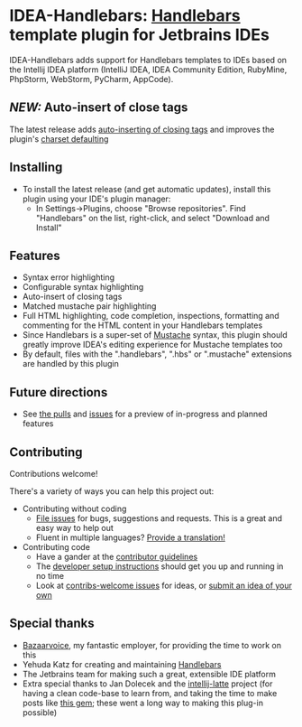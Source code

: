 # IDEA-Handlebars:  [Handlebars](http://handlebarsjs.com/) template plugin for Jetbrains IDEs

IDEA-Handlebars adds support for Handlebars templates to IDEs based on the Intellij IDEA platform (IntelliJ IDEA, IDEA Community Edition, RubyMine, PhpStorm, WebStorm, PyCharm, AppCode).

## _NEW:_ Auto-insert of close tags
The latest release adds [auto-inserting of closing tags](https://github.com/dmarcotte/idea-handlebars/pull/9) and improves the plugin's [charset defaulting](https://github.com/dmarcotte/idea-handlebars/pull/12)

## Installing
* To install the latest release (and get automatic updates), install this plugin using your IDE's plugin manager:
  * In Settings->Plugins, choose "Browse repositories".  Find "Handlebars" on the list, right-click, and select "Download and Install"

## Features
* Syntax error highlighting
* Configurable syntax highlighting
* Auto-insert of closing tags
* Matched mustache pair highlighting
* Full HTML highlighting, code completion, inspections, formatting and commenting for the HTML content in your Handlebars templates
* Since Handlebars is a super-set of [Mustache](http://mustache.github.com/) syntax, this plugin should greatly improve IDEA's editing experience for Mustache templates too
* By default, files with the ".handlebars", ".hbs" or ".mustache" extensions are handled by this plugin

## Future directions
* See [the pulls](https://github.com/dmarcotte/idea-handlebars/pulls) and [issues](https://github.com/dmarcotte/idea-handlebars/issues) for a preview of in-progress and planned features

## Contributing
Contributions welcome!

There's a variety of ways you can help this project out:

* Contributing without coding
    * [File issues](https://github.com/dmarcotte/idea-handlebars/issues/new) for bugs, suggestions and requests.  This is a great and easy way to help out
    * Fluent in multiple languages?  [Provide a translation!]()
* Contributing code
    * Have a gander at the [contributor guidelines]()
    * The [developer setup instructions]() should get you up and running in no time
    * Look at [contribs-welcome issues]() for ideas, or [submit an idea of your own](https://github.com/dmarcotte/idea-handlebars/issues/new)

## Special thanks
* [Bazaarvoice](http://www.bazaarvoice.com), my fantastic employer, for providing the time to work on this
* Yehuda Katz for creating and maintaining [Handlebars](http://handlebarsjs.com/)
* The Jetbrains team for making such a great, extensible IDE platform
* Extra special thanks to Jan Dolecek and the [intellij-latte](https://github.com/juzna/intellij-latte) project (for having a clean code-base to learn from, and taking the time to make posts like [this gem](http://devnet.jetbrains.net/message/5450284?tstart=0); these went a long way to making this plug-in possible)
